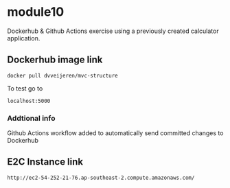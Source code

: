 # module10
Dockerhub & Github Actions exercise using a previously created calculator application.

## Dockerhub image link
```
docker pull dvveijeren/mvc-structure
```
To test go to
```
localhost:5000
```

### Addtional info
Github Actions workflow added to automatically send committed changes to Dockerhub

## E2C Instance link
```
http://ec2-54-252-21-76.ap-southeast-2.compute.amazonaws.com/
```
